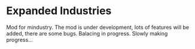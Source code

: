 # Expanded Industries
Mod for mindustry.
The mod is under development, lots of features will be added, there are some bugs.
Balacing in progress.
Slowly making progress...



